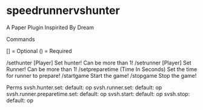 # speedrunnervshunter
A Paper Plugin Inspirited By Dream


Commands

[] = Optional
() = Required

/sethunter [Player] Set hunter! Can be more than 1!
/setrunner [Player] Set Runner! Can be more than 1!
/setpreparetime (Time In Seconds) Set the time for runner to prepare!
/startgame Start the game!
/stopgame Stop the game!

Perms
  svsh.hunter.set:
    default: op
  svsh.runner.set:
    default: op
  svsh.runner.preparetime.set:
    default: op
  svsh.start:
    default: op
  svsh.stop:
    default: op
